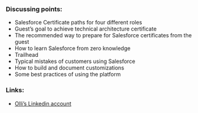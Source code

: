 ### Discussing points:

- Salesforce Certificate paths for four different roles
- Guest’s goal to achieve technical architecture certificate
- The recommended way to prepare for Salesforce certificates from the guest
- How to learn Salesforce from zero knowledge
- Trailhead
- Typical mistakes of customers using Salesforce
- How to build and document customizations
- Some best practices of using the platform

### Links:

- [Olli’s Linkedin account](https://www.linkedin.com/in/otimperi/)